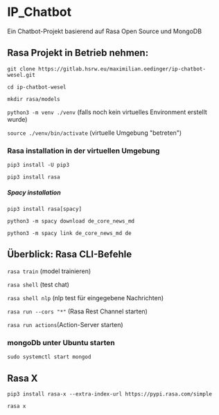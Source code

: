 # IP_Chatbot
Ein Chatbot-Projekt basierend auf Rasa Open Source und MongoDB

## Rasa Projekt in Betrieb nehmen:

`git clone https://gitlab.hsrw.eu/maximilian.oedinger/ip-chatbot-wesel.git`

`cd ip-chatbot-wesel`

`mkdir rasa/models`

`python3 -m venv ./venv` (falls noch kein virtuelles Environment erstellt wurde)

`source ./venv/bin/activate` (virtuelle Umgebung "betreten")


### Rasa installation in der virtuellen Umgebung

`pip3 install -U pip3`

`pip3 install rasa`


##### Spacy installation

`pip3 install rasa[spacy]`

`python3 -m spacy download de_core_news_md`

`python3 -m spacy link de_core_news_md de`



## Überblick: Rasa CLI-Befehle

`rasa train` (model trainieren)

`rasa shell` (test chat)

`rasa shell nlp` (nlp test für eingegebene Nachrichten)

`rasa run --cors "*"` (Rasa Rest Channel starten)

`rasa run actions`(Action-Server starten)


### mongoDb unter Ubuntu starten

`sudo systemctl start mongod`

## Rasa X

`pip3 install rasa-x --extra-index-url https://pypi.rasa.com/simple`

`rasa x`
